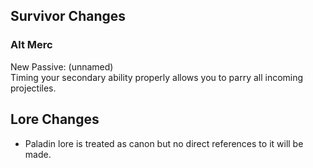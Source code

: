 ## Survivor Changes
### Alt Merc</br>
New Passive: (unnamed)</br>
Timing your secondary ability properly allows you to parry all incoming projectiles.

## Lore Changes
- Paladin lore is treated as canon but no direct references to it will be made.
